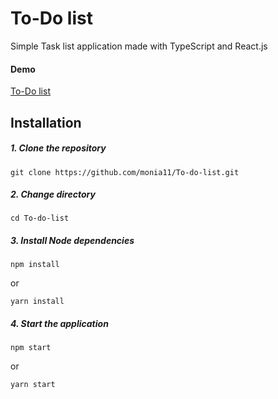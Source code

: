 # To-Do list

Simple Task list application made with TypeScript and React.js

#### Demo

[To-Do list](https://monia11.github.io/To-do-list/dist/)

## Installation

##### 1. Clone the repository

```
git clone https://github.com/monia11/To-do-list.git
```

##### 2. Change directory

```
cd To-do-list
```

##### 3. Install Node dependencies

```
npm install
```

or

```
yarn install
```

##### 4. Start the application

```
npm start
```

or

```
yarn start
```
